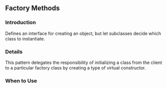 ## Factory Methods

### Introduction

Defines an interface for creating an object, but let subclasses decide which class to instantiate. 

### Details
This pattern delegates the responsibility of initializing a class from the client to a particular factory class by creating a type of virtual constructor.

### When to Use
